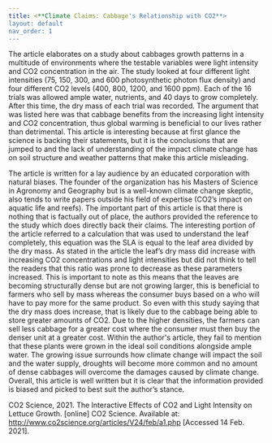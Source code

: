```yaml
---
title: <**Climate Claims: Cabbage's Relationship with CO2**>
layout: default
nav_order: 1
---
```

The article elaborates on a study about cabbages growth patterns in a multitude of environments where the testable variables were light intensity and CO2 concentration in the air. The study looked at four different light intensities (75, 150, 300, and 600 photosynthetic photon flux density) and four different CO2 levels (400, 800, 1200, and 1600 ppm). Each of the 16 trials was allowed ample water, nutrients, and 40 days to grow completely. After this time, the dry mass of each trial was recorded. The argument that was listed here was that cabbage benefits from the increasing light intensity and CO2 concentration, thus global warming is beneficial to our lives rather than detrimental. This article is interesting because at first glance the science is backing their statements, but it is the conclusions that are jumped to and the lack of understanding of the impact climate change has on soil structure and weather patterns that make this article misleading.

The article is written for a lay audience by an educated corporation with natural biases. 
The founder of the organization has his Masters of Science in Agronomy and Geography but is a well-known climate change skeptic, also tends to write papers outside his field of expertise (CO2’s impact on aquatic life and reefs). The important part of this article is that there is nothing that is factually out of place, the authors provided the reference to the study which does directly back their claims. The interesting portion of the article referred to a calculation that was used to understand the leaf completely, this equation was the SLA is equal to the leaf area divided by the dry mass. As stated in the article the leaf’s dry mass did increase with increasing CO2 concentrations and light intensities but did not think to tell the readers that this ratio was prone to decrease as these parameters increased. This is important to note as this means that the leaves are becoming structurally dense but are not growing larger, this is beneficial to farmers who sell by mass whereas the consumer buys based on a who will have to pay more for the same product. So even with this study saying that the dry mass does increase, that is likely due to the cabbage being able to store greater amounts of CO2. Due to the higher densities, the farmers can sell less cabbage for a greater cost where the consumer must then buy the denser unit at a greater cost. Within the author's article, they fail to mention that these plants were grown in the ideal soil conditions alongside ample water. The growing issue surrounds how climate change will impact the soil and the water supply, droughts will become more common and no amount of dense cabbages will overcome the damages caused by climate change. Overall, this article is well written but it is clear that the information provided is biased and picked to best suit the author’s stance.

CO2 Science, 2021. The Interactive Effects of CO2 and Light Intensity on Lettuce Growth. [online] CO2 Science. Available at: <http://www.co2science.org/articles/V24/feb/a1.php> [Accessed 14 Feb. 2021].
